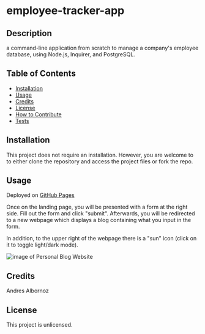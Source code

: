 # employee-tracker-app

## Description
a command-line application from scratch to manage a company's employee database, using Node.js, Inquirer, and PostgreSQL.

## Table of Contents
- [Installation](#installation)
- [Usage](#usage)
- [Credits](#credits)
- [License](#license)
- [How to Contribute](#how-to-contribute)
- [Tests](#tests)

## Installation
This project does not require an installation. However, you are welcome to to either clone the repository and access the project files or fork the repo.

## Usage
Deployed on [GitHub Pages](https://andresalbornozgil.github.io/personal-blog-website/)

Once on the landing page, you will be presented with a form at the right side. Fill out the form and click "submit". Afterwards, you will be redirected to a new webpage which displays a blog containing what you input in the form.

In addition, to the upper right of the webpage there is a "sun" icon (click on it to toggle light/dark mode).

![image of Personal Blog Website](assets/images/personal-blog-website-1st.JPG)

## Credits
Andres Albornoz

## License
This project is unlicensed.

